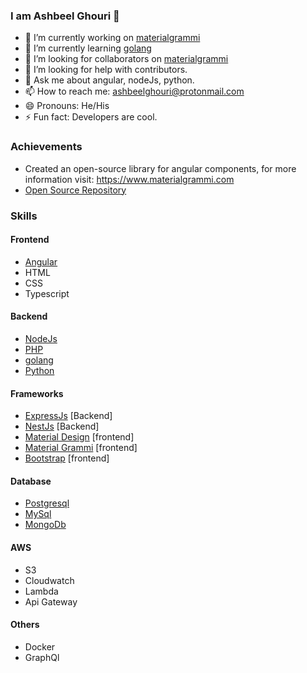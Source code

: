 ### I am Ashbeel Ghouri 👋

- 🔭 I’m currently working on [materialgrammi](https://www.materialgrammi.com)
- 🌱 I’m currently learning [golang](https://go.dev/)
- 👯 I’m looking for collaborators on [materialgrammi](https://www.materialgrammi.com)
- 🤔 I’m looking for help with contributors.
- 💬 Ask me about angular, nodeJs, python.
- 📫 How to reach me: ashbeelghouri@protonmail.com
- 😄 Pronouns: He/His
- ⚡ Fun fact: Developers are cool.

### Achievements
- Created an open-source library for angular components, for more information visit: https://www.materialgrammi.com
- [Open Source Repository](https://github.com/ashbeelghouri/materialgrammi)

### Skills
#### Frontend
- [Angular](https://angular.io/)
- HTML
- CSS
- Typescript

#### Backend
- [NodeJs](https://nodejs.org/)
- [PHP](https://www.php.net/)
- [golang](https://go.dev/)
- [Python](https://www.python.org/)


#### Frameworks
- [ExpressJs](https://expressjs.com/) [Backend]
- [NestJs](https://nestjs.com/) [Backend]
- [Material Design](https://material.angular.io/) [frontend]
- [Material Grammi](https://www.materialgrammi.com/) [frontend]
- [Bootstrap](https://getbootstrap.com/docs/5.1/getting-started/introduction/) [frontend]

#### Database
- [Postgresql](https://www.postgresql.org/)
- [MySql](https://www.mysql.com/)
- [MongoDb](https://www.mongodb.com/)

#### AWS
- S3
- Cloudwatch
- Lambda
- Api Gateway

#### Others
- Docker
- GraphQl
